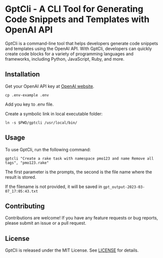 # GptCli - A CLI Tool for Generating Code Snippets and Templates with OpenAI API

GptCli is a command-line tool that helps developers generate code snippets and templates using the OpenAI API. With GptCli, developers can quickly create code blocks for a variety of programming languages and frameworks, including Python, JavaScript, Ruby, and more.

## Installation

Get your OpenAI API key at [OpenAI website](https://beta.openai.com/signup/).

`cp .env-example .env`

Add you key to .env file.

Create a symbolic link in local executable folder:

`ln -s $PWD/gptcli /usr/local/bin/`

## Usage

To use GptCli, run the following command:

`gptcli "Create a rake task with namespace pmo123 and name Remove all tags", "pmo123.rake"`

The first parameter is the prompts, the second is the file name where the result is stored.

If the filename is not provided, it will be saved in `gpt_output-2023-03-07_17:05:43.txt`

## Contributing

Contributions are welcome! If you have any feature requests or bug reports, please submit an issue or a pull request.

## License

GptCli is released under the MIT License. See [LICENSE](LICENSE) for details.
